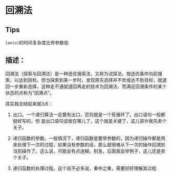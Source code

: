 # 回溯法

## Tips
`len(x)`的时间复杂度比传参数低

## 描述：

回溯法（探索与回溯法）是一种选优搜索法，又称为试探法，按选优条件向前搜索，以达到目标。但当探索到某一步时，发现原先选择并不优或达不到目标，就退回一步重新选择，这种走不通就退回再走的技术为回溯法，而满足回溯条件的某个状态的点称为“回溯点”。

其实我总结起来就3点：

1. 出口。一个递归算法一定要有出口，否则就是一个死循环了。出口语句一般都挺好写的，但 是出口语句该放在哪儿了，这个就是关键了，这儿容许我先卖个关子。

2. 递归函数的参数。一般情况下，递归函数是要带参数的，因为递归操作都是用来处理下一次的过程，如果没有参数的话，那么就很难从下一次的操作回溯到当前操作了。这么说，可能会有点迷糊，别急，后面我会举例子，这儿还是卖个关子。

3. 递归函数的处理过程。这个自不必多说，重中之重，需要好好理解其过程